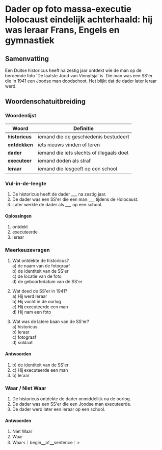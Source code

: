 
# Dader op foto massa-executie Holocaust eindelijk achterhaald: hij was leraar Frans, Engels en gymnastiek

## Samenvatting
Een Duitse historicus heeft na zestig jaar ontdekt wie de man op de beroemde foto 'De laatste Jood van Vinnytsja' is. Die man was een SS'er die in 1941 een Joodse man doodschoot. Het blijkt dat de dader later leraar werd.

## Woordenschatuitbreiding

### Woordenlijst

| Woord | Definitie |
|-------|-----------|
| **historicus** | iemand die de geschiedenis bestudeert |
| **ontdekken** | iets nieuws vinden of leren |
| **dader** | iemand die iets slechts of illegaals doet |
| **executeer** | iemand doden als straf |
| **leraar** | iemand die lesgeeft op een school |

### Vul-in-de-leegte
1. De historicus heeft de dader ___ na zestig jaar.
2. De dader was een SS'er die een man ___ tijdens de Holocaust.
3. Later werkte de dader als ___ op een school.

#### Oplossingen
1. ontdekt
2. executeerde
3. leraar

### Meerkeuzevragen
1. Wat ontdekte de historicus?  
a) de naam van de fotograaf  
b) de identiteit van de SS'er  
c) de locatie van de foto  
d) de geboortedatum van de SS'er  

2. Wat deed de SS'er in 1941?  
a) Hij werd leraar  
b) Hij vocht in de oorlog  
c) Hij executeerde een man  
d) Hij nam een foto  

3. Wat was de latere baan van de SS'er?  
a) historicus  
b) leraar  
c) fotograaf  
d) soldaat  

#### Antwoorden
1. b) de identiteit van de SS'er  
2. c) Hij executeerde een man  
3. b) leraar  

### Waar / Niet Waar
1. De historicus ontdekte de dader onmiddellijk na de oorlog.  
2. De dader was een SS'er die een Joodse man executeerde.  
3. De dader werd later een leraar op een school.  

#### Antwoorden
1. Niet Waar  
2. Waar  
3. Waar<｜begin▁of▁sentence｜>